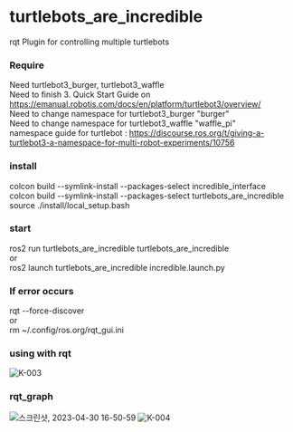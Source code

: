 # turtlebots_are_incredible
rqt Plugin for controlling multiple turtlebots  

### Require
Need turtlebot3_burger, turtlebot3_waffle  
Need to finish 3. Quick Start Guide on https://emanual.robotis.com/docs/en/platform/turtlebot3/overview/  
Need to change namespace for turtlebot3_burger "burger"  
Need to change namespace for turtlebot3_waffle "waffle_pi"  
namespace guide for turtlebot : https://discourse.ros.org/t/giving-a-turtlebot3-a-namespace-for-multi-robot-experiments/10756  

### install
colcon build --symlink-install --packages-select incredible_interface  
colcon build --symlink-install --packages-select turtlebots_are_incredible  
source ./install/local_setup.bash  

### start
ros2 run turtlebots_are_incredible turtlebots_are_incredible  
or  
ros2 launch turtlebots_are_incredible incredible.launch.py  

### If error occurs
rqt --force-discover  
or  
rm ~/.config/ros.org/rqt_gui.ini  

### using with rqt
![K-003](https://github.com/sonzweil/turtlebots_are_incredible/assets/15362456/3746e5bb-a2ca-4e3c-a6ce-39ede1d2dad5)

### rqt_graph
![스크린샷, 2023-04-30 16-50-59](https://github.com/sonzweil/turtlebots_are_incredible/assets/15362456/b978ff0b-e294-435c-a59c-dd0cba510488)
![K-004](https://github.com/sonzweil/turtlebots_are_incredible/assets/15362456/1b2f51d8-1847-40bf-95a1-d655d7e2aa06)

